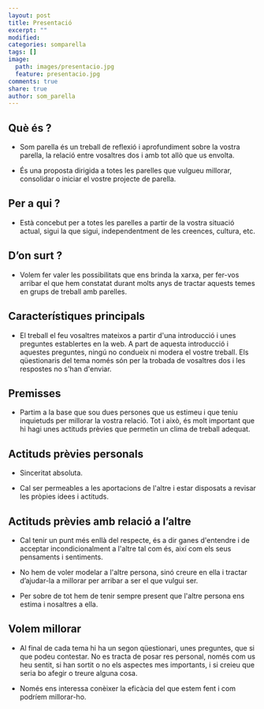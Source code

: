 ```yaml
---
layout: post
title: Presentació
excerpt: ""
modified: 
categories: somparella
tags: []
image:
  path: images/presentacio.jpg
  feature: presentacio.jpg
comments: true
share: true
author: som_parella
---
```


## Què és ?

- Som parella és un treball de reflexió i aprofundiment sobre la vostra parella, la relació entre vosaltres dos i amb tot allò que us envolta.

- És una proposta dirigida a totes les parelles que vulgueu millorar, consolidar o iniciar el vostre projecte de parella.

## Per a qui ?

- Està concebut per a totes les parelles a partir de la vostra situació actual, sigui la que sigui, independentment de les creences, cultura, etc.

## D’on surt ?

- Volem fer valer les possibilitats que ens brinda la xarxa, per fer-vos arribar el que hem constatat durant molts anys de tractar aquests temes en grups de treball amb parelles.

## Característiques principals

- El treball el feu vosaltres mateixos a partir d'una introducció i unes preguntes establertes en la web.
A part de aquesta introducció i aquestes preguntes, ningú no condueix ni modera el vostre treball. Els qüestionaris del tema només són per la trobada de vosaltres dos i les respostes no s'han d'enviar. 

## Premisses

- Partim a la base que sou dues persones que us estimeu i que teniu inquietuds per millorar la vostra relació. Tot i això, és molt important que hi hagi unes actituds prèvies que permetin un clima de treball adequat.

## Actituds prèvies personals

- Sinceritat absoluta. 

- Cal ser permeables a les aportacions de l'altre i estar disposats a revisar les pròpies idees i actituds.

## Actituds prèvies amb relació a l’altre

- Cal tenir un punt més enllà del respecte, és a dir ganes d'entendre i  de acceptar incondicionalment a l'altre tal com és, així com els seus pensaments i sentiments.

- No hem de voler modelar a l'altre persona, sinó creure en ella i tractar d’ajudar-la a millorar per arribar a ser el que vulgui ser.

- Per sobre de tot hem de tenir sempre present que l'altre persona ens estima i nosaltres a ella.

## Volem millorar

- Al final de cada tema hi ha un segon qüestionari, unes preguntes, que si que podeu contestar. No es tracta de posar res personal, només com us heu sentit, si han sortit o no els aspectes mes importants, i si creieu que seria bo afegir o treure alguna cosa.

- Només ens interessa conèixer la eficàcia del que estem fent i com podríem millorar-ho.


